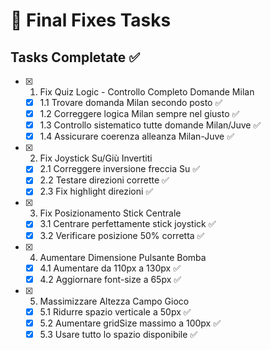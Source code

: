 # 🔧 Final Fixes Tasks

## Tasks Completate ✅

- [x] 1. Fix Quiz Logic - Controllo Completo Domande Milan
  - [x] 1.1 Trovare domanda Milan secondo posto ✅
  - [x] 1.2 Correggere logica Milan sempre nel giusto ✅
  - [x] 1.3 Controllo sistematico tutte domande Milan/Juve ✅
  - [x] 1.4 Assicurare coerenza alleanza Milan-Juve ✅

- [x] 2. Fix Joystick Su/Giù Invertiti
  - [x] 2.1 Correggere inversione freccia Su ✅
  - [x] 2.2 Testare direzioni corrette ✅
  - [x] 2.3 Fix highlight direzioni ✅

- [x] 3. Fix Posizionamento Stick Centrale
  - [x] 3.1 Centrare perfettamente stick joystick ✅
  - [x] 3.2 Verificare posizione 50% corretta ✅

- [x] 4. Aumentare Dimensione Pulsante Bomba
  - [x] 4.1 Aumentare da 110px a 130px ✅
  - [x] 4.2 Aggiornare font-size a 65px ✅

- [x] 5. Massimizzare Altezza Campo Gioco
  - [x] 5.1 Ridurre spazio verticale a 50px ✅
  - [x] 5.2 Aumentare gridSize massimo a 100px ✅
  - [x] 5.3 Usare tutto lo spazio disponibile ✅
